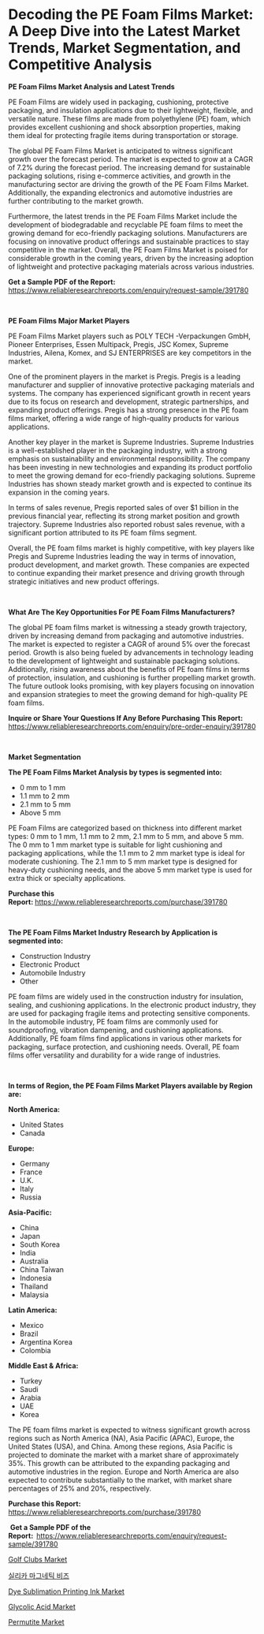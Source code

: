 <p><h1>Decoding the PE Foam Films Market: A Deep Dive into the Latest Market Trends, Market Segmentation, and Competitive Analysis</h1></p><p><strong>PE Foam Films Market Analysis and Latest Trends</strong></p>
<p><p>PE Foam Films are widely used in packaging, cushioning, protective packaging, and insulation applications due to their lightweight, flexible, and versatile nature. These films are made from polyethylene (PE) foam, which provides excellent cushioning and shock absorption properties, making them ideal for protecting fragile items during transportation or storage.</p><p>The global PE Foam Films Market is anticipated to witness significant growth over the forecast period. The market is expected to grow at a CAGR of 7.2% during the forecast period. The increasing demand for sustainable packaging solutions, rising e-commerce activities, and growth in the manufacturing sector are driving the growth of the PE Foam Films Market. Additionally, the expanding electronics and automotive industries are further contributing to the market growth.</p><p>Furthermore, the latest trends in the PE Foam Films Market include the development of biodegradable and recyclable PE foam films to meet the growing demand for eco-friendly packaging solutions. Manufacturers are focusing on innovative product offerings and sustainable practices to stay competitive in the market. Overall, the PE Foam Films Market is poised for considerable growth in the coming years, driven by the increasing adoption of lightweight and protective packaging materials across various industries.</p></p>
<p><strong>Get a Sample PDF of the Report:&nbsp;</strong> <a href="https://www.reliableresearchreports.com/enquiry/request-sample/391780">https://www.reliableresearchreports.com/enquiry/request-sample/391780</a></p>
<p>&nbsp;</p>
<p><strong>PE Foam Films Major Market Players</strong></p>
<p><p>PE Foam Films Market players such as POLY TECH -Verpackungen GmbH, Pioneer Enterprises, Essen Multipack, Pregis, JSC Komex, Supreme Industries, Ailena, Komex, and SJ ENTERPRISES are key competitors in the market. </p><p>One of the prominent players in the market is Pregis. Pregis is a leading manufacturer and supplier of innovative protective packaging materials and systems. The company has experienced significant growth in recent years due to its focus on research and development, strategic partnerships, and expanding product offerings. Pregis has a strong presence in the PE foam films market, offering a wide range of high-quality products for various applications.</p><p>Another key player in the market is Supreme Industries. Supreme Industries is a well-established player in the packaging industry, with a strong emphasis on sustainability and environmental responsibility. The company has been investing in new technologies and expanding its product portfolio to meet the growing demand for eco-friendly packaging solutions. Supreme Industries has shown steady market growth and is expected to continue its expansion in the coming years.</p><p>In terms of sales revenue, Pregis reported sales of over $1 billion in the previous financial year, reflecting its strong market position and growth trajectory. Supreme Industries also reported robust sales revenue, with a significant portion attributed to its PE foam films segment.</p><p>Overall, the PE foam films market is highly competitive, with key players like Pregis and Supreme Industries leading the way in terms of innovation, product development, and market growth. These companies are expected to continue expanding their market presence and driving growth through strategic initiatives and new product offerings.</p></p>
<p>&nbsp;</p>
<p><strong>What Are The Key Opportunities For PE Foam Films Manufacturers?</strong></p>
<p><p>The global PE foam films market is witnessing a steady growth trajectory, driven by increasing demand from packaging and automotive industries. The market is expected to register a CAGR of around 5% over the forecast period. Growth is also being fueled by advancements in technology leading to the development of lightweight and sustainable packaging solutions. Additionally, rising awareness about the benefits of PE foam films in terms of protection, insulation, and cushioning is further propelling market growth. The future outlook looks promising, with key players focusing on innovation and expansion strategies to meet the growing demand for high-quality PE foam films.</p></p>
<p><strong>Inquire or Share Your Questions If Any Before Purchasing This Report:</strong> <a href="https://www.reliableresearchreports.com/enquiry/pre-order-enquiry/391780">https://www.reliableresearchreports.com/enquiry/pre-order-enquiry/391780</a></p>
<p>&nbsp;</p>
<p><strong>Market Segmentation</strong></p>
<p><strong>The PE Foam Films Market Analysis by types is segmented into:</strong></p>
<p><ul><li>0 mm to 1 mm</li><li>1.1 mm to 2 mm</li><li>2.1 mm to 5 mm</li><li>Above 5 mm</li></ul></p>
<p><p>PE Foam Films are categorized based on thickness into different market types: 0 mm to 1 mm, 1.1 mm to 2 mm, 2.1 mm to 5 mm, and above 5 mm. The 0 mm to 1 mm market type is suitable for light cushioning and packaging applications, while the 1.1 mm to 2 mm market type is ideal for moderate cushioning. The 2.1 mm to 5 mm market type is designed for heavy-duty cushioning needs, and the above 5 mm market type is used for extra thick or specialty applications.</p></p>
<p><strong>Purchase this Report:&nbsp;</strong><a href="https://www.reliableresearchreports.com/purchase/391780">https://www.reliableresearchreports.com/purchase/391780</a></p>
<p>&nbsp;</p>
<p><strong>The PE Foam Films Market Industry Research by Application is segmented into:</strong></p>
<p><ul><li>Construction Industry</li><li>Electronic Product</li><li>Automobile Industry</li><li>Other</li></ul></p>
<p><p>PE foam films are widely used in the construction industry for insulation, sealing, and cushioning applications. In the electronic product industry, they are used for packaging fragile items and protecting sensitive components. In the automobile industry, PE foam films are commonly used for soundproofing, vibration dampening, and cushioning applications. Additionally, PE foam films find applications in various other markets for packaging, surface protection, and cushioning needs. Overall, PE foam films offer versatility and durability for a wide range of industries.</p></p>
<p>&nbsp;</p>
<p><strong>In terms of Region, the PE Foam Films Market Players available by Region are:</strong></p>
<p>
    <p> <strong> North America: </strong>
        <ul>
            <li>United States</li>
            <li>Canada</li>
        </ul>
        </p> 
    <p> <strong> Europe: </strong>
        <ul>
            <li>Germany</li>
            <li>France</li>
            <li>U.K.</li>
            <li>Italy</li>
            <li>Russia</li>
        </ul>
        </p> 
    <p> <strong> Asia-Pacific: </strong>
        <ul>
            <li>China</li>
            <li>Japan</li>
            <li>South Korea</li>
            <li>India</li>
            <li>Australia</li>
            <li>China Taiwan</li>
            <li>Indonesia</li>
            <li>Thailand</li>
            <li>Malaysia</li>
        </ul>
        </p> 
    <p> <strong> Latin America: </strong>
        <ul>
            <li>Mexico</li>
            <li>Brazil</li>
            <li>Argentina Korea</li>
            <li>Colombia</li>
        </ul>
        </p> 
    <p> <strong> Middle East & Africa: </strong>
        <ul>
            <li>Turkey</li>
            <li>Saudi</li>
            <li>Arabia</li>
            <li>UAE</li>
            <li>Korea</li>
        </ul>
    </p>
    </p>
<p><p>The PE foam films market is expected to witness significant growth across regions such as North America (NA), Asia Pacific (APAC), Europe, the United States (USA), and China. Among these regions, Asia Pacific is projected to dominate the market with a market share of approximately 35%. This growth can be attributed to the expanding packaging and automotive industries in the region. Europe and North America are also expected to contribute substantially to the market, with market share percentages of 25% and 20%, respectively.</p></p>
<p><strong>Purchase this Report: </strong><a href="https://www.reliableresearchreports.com/purchase/391780">https://www.reliableresearchreports.com/purchase/391780</a></p>
<p>&nbsp;<strong>Get a Sample PDF of the Report:&nbsp;&nbsp;</strong><a href="https://www.reliableresearchreports.com/enquiry/request-sample/391780">https://www.reliableresearchreports.com/enquiry/request-sample/391780</a></p>
<p><strong></strong></p>
<p><p><a href="https://view.publitas.com/reportprime-1/golf-clubs-market-challenges-opportunities-and-growth-drivers-and-major-market-players-forecasted-for-period-from-2024-2031/">Golf Clubs Market</a></p><p><a href="https://medium.com/@bkszjgzqq1851/%EC%8B%A4%EB%A6%AC%EC%B9%B4-%EC%9E%90%EC%84%9D-%EB%B9%84%EB%93%9C-%EC%8B%9C%EC%9E%A5%EC%9D%80-%EC%8B%9C%EC%9E%A5-%EC%A0%90%EC%9C%A0%EC%9C%A8-%EA%B7%9C%EB%AA%A8-%EB%B0%8F-2031%EB%85%84%EA%B9%8C%EC%A7%80-%EC%98%88%EC%83%81%EB%90%9C-%EC%98%88%EC%B8%A1%EC%97%90-%EC%B4%88%EC%A0%90%EC%9D%84-%EB%A7%9E%EC%B6%A5%EB%8B%88%EB%8B%A4-a6e4f4cf5144">실리카 마그네틱 비즈</a></p><p><a href="https://github.com/bobicer/Market-Research-Report-List-2/blob/main/dye-sublimation-printing-ink-market.md">Dye Sublimation Printing Ink Market</a></p><p><a href="https://view.publitas.com/reportprime-1/glycolic-acid-market-size-and-examines-its-market-scope-with-a-primary-focus-on-growth-opportunities-and-forecasted-trends-spanning-from-2024-to-2031/">Glycolic Acid Market</a></p><p><a href="https://military-diascia-e68.notion.site/Permutite-Market-Provides-Detailed-Segmentation-of-this-Market-based-on-Type-Application-and-Regio-10dfd644624441deadb15904f64cfd0a">Permutite Market</a></p></p>